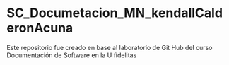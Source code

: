 # SC_Documetacion_MN_kendallCalderonAcuna
Este repositorio fue creado en base al laboratorio de Git Hub del curso Documentación de Software en la U fidelitas
